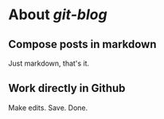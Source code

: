 # About _git-blog_

## Compose posts in markdown

Just markdown, that's it.

## Work directly in Github

Make edits. Save. Done.
